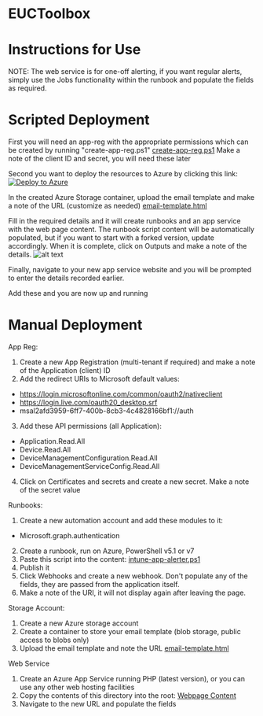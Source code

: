 # EUCToolbox
# Instructions for Use

NOTE: The web service is for one-off alerting, if you want regular alerts, simply use the Jobs functionality within the runbook and populate the fields as required.


# Scripted Deployment

First you will need an app-reg with the appropriate permissions which can be created by running "create-app-reg.ps1"
[create-app-reg.ps1](https://raw.githubusercontent.com/woznet/EUCToolbox2/main/Expiry-Alerts/Install%20Scripts/create-app-reg.ps1)
  Make a note of the client ID and secret, you will need these later

Second you want to deploy the resources to Azure by clicking this link:
[![Deploy to Azure](https://aka.ms/deploytoazurebutton)](https://portal.azure.com/#create/Microsoft.Template/uri/https%3A%2F%2Fraw.githubusercontent.com%2Fwoznet%2FEUCToolbox2%2Fmain%2FExpiry-Alerts%2FInstall%2520Scripts%2Farm-template.json)

In the created Azure Storage container, upload the email template and make a note of the URL (customize as needed)
[email-template.html](https://raw.githubusercontent.com/woznet/EUCToolbox2/main/Expiry-Alerts/Email%20Template/email-template.html)

Fill in the required details and it will create runbooks and an app service with the web page content.
The runbook script content will be automatically populated, but if you want to start with a forked version, update accordingly.
When it is complete, click on Outputs and make a note of the details.
![alt text](https://euctoolbox.com/images/outputs-image.jpg)

Finally, navigate to your new app service website and you will be prompted to enter the details recorded earlier.


Add these and you are now up and running

# Manual Deployment

App Reg:
1) Create a new App Registration (multi-tenant if required) and make a note of the Application (client) ID
2) Add the redirect URIs to Microsoft default values:
- https://login.microsoftonline.com/common/oauth2/nativeclient
- https://login.live.com/oauth20_desktop.srf
- msal2afd3959-6ff7-400b-8cb3-4c4828166bf1://auth
3) Add these API permissions (all Application):
- Application.Read.All
- Device.Read.All
- DeviceManagementConfiguration.Read.All
- DeviceManagementServiceConfig.Read.All
4) Click on Certificates and secrets and create a new secret.  Make a note of the secret value

Runbooks:
1) Create a new automation account and add these modules to it:
 - Microsoft.graph.authentication
2) Create a runbook, run on Azure, PowerShell v5.1 or v7
3) Paste this script into the content:
[intune-app-alerter.ps1](https://raw.githubusercontent.com/woznet/EUCToolbox2/main/Expiry-Alerts/Runbook%20Script/intune-app-alerter.ps1)
4) Publish it
5) Click Webhooks and create a new webhook.  Don't populate any of the fields, they are passed from the application itself.
6) Make a note of the URI, it will not display again after leaving the page.

Storage Account:
1) Create a new Azure storage account
2) Create a container to store your email template (blob storage, public access to blobs only)
3) Upload the email template and note the URL
[email-template.html](https://raw.githubusercontent.com/woznet/EUCToolbox2/main/Expiry-Alerts/Email%20Template/email-template.html)


Web Service
1) Create an Azure App Service running PHP (latest version), or you can use any other web hosting facilities
2) Copy the contents of this directory into the root:
[Webpage Content](https://github.com/woznet/EUCToolbox2/tree/main/Expiry-Alerts/Webpage%20Content)
3) Navigate to the new URL and populate the fields
